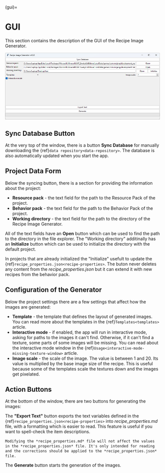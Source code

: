 (gui)=
# GUI
This section contains the description of the GUI of the Recipe Image Generator.

![](./assets/images/usage/main_screen.png)


## Sync Database Button
At the very top of the window, there is a button **Sync Database** for manually downloading the {ref}`data repository<data-repository>`. The database is also automatically updated when you start the app.

## Project Data Form
Below the syncing button, there is a section for providing the information about the project:
- **Resource pack** - the text field for the path to the Resource Pack of the project.
- **Behavior pack** - the text field for the path to the Behavior Pack of the project.
- **Working directory** - the text field for the path to the directory of the Recipe Image Generator.

All of the text fields have an **Open** button which can be used to find the path to the directory in the file explorer. The "Working directory" additinally has an **Initialize** button which can be used to initialize the directory with the default project.

In projects that are already initialized the "Initialize"  usefult to update the {ref}`recipe_properties.json<recipe-properties>`. The buton never deletes any content from the *recipe_properties.json* but it can extend it with new recipes from the behavior pack.

## Configuration of the Generator 

Below the project settings there are a few settings that affect how the images are generated:
- **Template** - the template that defines the layout of generated images. You can read more about the templates in the {ref}`Templates<templates>` article.
- **Interactive mode** - if enabled, the app will run in interactive mode, asking for paths to the images it can't find. Otherwise, if it can't find a texture, some parts of some images will be missing. You can read about the interactive mode window in the {ref}`Usage<interactive-mode-missing-texture-window>` article.
- **Image scale** - the scale of the image. The value is between 1 and 20. Its value is multiplied by the base image size of the recipe. This is useful because some of the templates scale the textures down and the images get pixelated.

## Action Buttons

At the bottom of the window, there are two buttons for generating the images:

The **"Export Text"** button exports the text variables defined in the {ref}`recipe_properties.json<recipe-properties>` into *recipe_properties.md* file, with a formatting which is easier to read. This feature is useful if you want to spell-check the item descriptions.

```{warning}
Modifying the *recipe_properties.md* file will not affect the values in the *recipe_properties.json* file. It's only intended for reading and the corrections should be applied to the *recipe_properties.json* file.
```

The **Generate** button starts the generation of the images.
